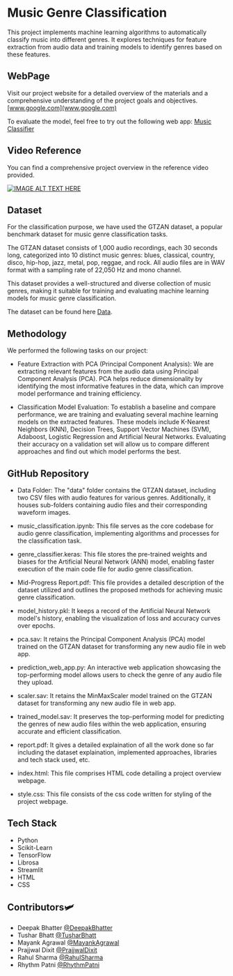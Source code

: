 
# Music Genre Classification

This project implements machine learning algorithms to automatically classify music into different genres. It explores techniques for feature extraction from audio data and training models to identify genres based on these features.


## WebPage

Visit our project website for a detailed overview of the materials and a comprehensive understanding of the project goals and objectives.
[www.google.com](www.google.com)

To evaluate the model, feel free to try out the following web app:
[Music Classifier](https://musicclassifier.streamlit.app/)
## Video Reference

You can find a comprehensive project overview in the reference video provided.

[![IMAGE ALT TEXT HERE](https://img.youtube.com/vi/QeqPgnr5Q2U/0.jpg)](https://youtu.be/QeqPgnr5Q2U)
## Dataset

For the classification purpose, we have used the GTZAN dataset, a popular benchmark dataset for music genre classification tasks.

The GTZAN dataset consists of 1,000 audio recordings, each 30 seconds long, categorized into 10 distinct music genres: blues, classical, country, disco, hip-hop, jazz, metal, pop, reggae, and rock. All audio files are in WAV format with a sampling rate of 22,050 Hz and mono channel.

This dataset provides a well-structured and diverse collection of music genres, making it suitable for training and evaluating machine learning models for music genre classification.

The dataset can be found here [Data](https://github.com/crgoku7/MusicGenreClassification/tree/main/Data).
## Methodology

We performed the following tasks on our project:
- Feature Extraction with PCA (Principal Component Analysis): We are extracting relevant features from the audio data using Principal Component Analysis (PCA). PCA helps reduce dimensionality by identifying the most informative features in the data, which can improve model performance and training efficiency.

- Classification Model Evaluation: To establish a baseline and compare performance, we are training and evaluating several machine learning models on the extracted features. These models include K-Nearest Neighbors (KNN), Decision Trees, Support Vector Machines (SVM), Adaboost, Logistic Regression and Artificial Neural Networks. Evaluating their accuracy on a validation set will allow us to compare different approaches and find out which model performs the best.
## GitHub Repository

- Data Folder: The "data" folder contains the GTZAN dataset, including two CSV files with audio features for various genres. Additionally, it houses sub-folders containing audio files and their corresponding waveform images.

- music_classification.ipynb: This file serves as the core codebase for audio genre classification, implementing algorithms and processes for the classification task.

- genre_classifier.keras: This file stores the pre-trained weights and biases for the Artificial Neural Network (ANN) model, enabling faster execution of the main code file for audio genre classification.

- Mid-Progress Report.pdf: This file provides a detailed description of the dataset utilized and outlines the proposed methods for achieving music genre classification.

- model_history.pkl: It keeps a record of the Artificial Neural Network model's history, enabling the visualization of loss and accuracy curves over epochs.

- pca.sav: It retains the Principal Component Analysis (PCA) model trained on the GTZAN dataset for transforming any new audio file in web app.

- prediction_web_app.py: An interactive web application showcasing the top-performing model allows users to check the genre of any audio file they upload.

- scaler.sav: It retains the MinMaxScaler model trained on the GTZAN dataset for transforming any new audio file in web app.

- trained_model.sav: It preserves the top-performing model for predicting the genres of new audio files within the web application, ensuring accurate and efficient classification.

- report.pdf: It gives a detailed explaination of all the work done so far including the dataset explaination, implemented approaches, libraries and tech stack used, etc.

- index.html: This file comprises HTML code detailing a project overview webpage.

- style.css: This file consists of the css code written for styling of the project webpage.
## Tech Stack

- Python
- Scikit-Learn
- TensorFlow
- Librosa
- Streamlit
- HTML
- CSS
## Contributors🛩️

- Deepak Bhatter [@DeepakBhatter](https://www.linkedin.com/in/deepak-bhatter5512?lipi=urn%3Ali%3Apage%3Ad_flagship3_profile_view_base_contact_details%3BoCYT3PQmTJKYeWeOME6%2BdA%3D%3D)
- Tushar Bhatt [@TusharBhatt](https://www.linkedin.com/in/tushar-bhatt-6031a5253?lipi=urn%3Ali%3Apage%3Ad_flagship3_profile_view_base_contact_details%3BzitutbMqTRShyjk8F6UWAA%3D%3D)
- Mayank Agrawal [@MayankAgrawal](https://www.linkedin.com/in/mayank-agrawal-030436245?lipi=urn%3Ali%3Apage%3Ad_flagship3_profile_view_base_contact_details%3BWI5O3L9mSg25QSV5SmeBCQ%3D%3D)
- Prajjwal Dixit [@PrajjwalDixit](https://www.linkedin.com/in/prajjwal-dixit-713592289?lipi=urn%3Ali%3Apage%3Ad_flagship3_profile_view_base_contact_details%3BeFX0MtOKRI63FgKQtPUx2Q%3D%3D)
- Rahul Sharma [@RahulSharma](https://www.linkedin.com/in/rahul-sharma-8bb270259?lipi=urn%3Ali%3Apage%3Ad_flagship3_profile_view_base_contact_details%3BnrhobKq%2FQQi3eOf8lKuWdQ%3D%3D)
- Rhythm Patni [@RhythmPatni](https://www.linkedin.com/in/rhythm-patni-4a7562277?lipi=urn%3Ali%3Apage%3Ad_flagship3_profile_view_base_contact_details%3B6BkKYwfST5uRpiNdXVRmsA%3D%3D)

